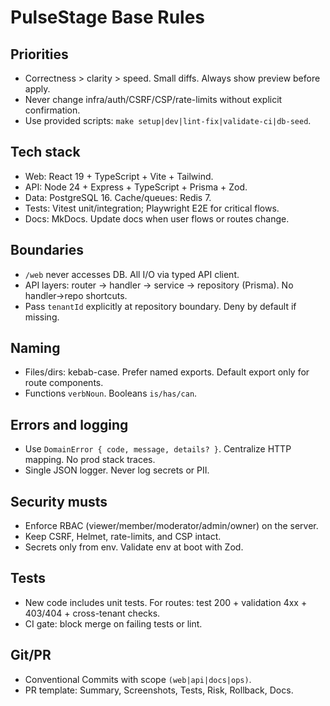# PulseStage Base Rules

## Priorities
- Correctness > clarity > speed. Small diffs. Always show preview before apply.
- Never change infra/auth/CSRF/CSP/rate-limits without explicit confirmation.
- Use provided scripts: `make setup|dev|lint-fix|validate-ci|db-seed`.

## Tech stack
- Web: React 19 + TypeScript + Vite + Tailwind.
- API: Node 24 + Express + TypeScript + Prisma + Zod.
- Data: PostgreSQL 16. Cache/queues: Redis 7.
- Tests: Vitest unit/integration; Playwright E2E for critical flows.
- Docs: MkDocs. Update docs when user flows or routes change.

## Boundaries
- `/web` never accesses DB. All I/O via typed API client.
- API layers: router → handler → service → repository (Prisma). No handler→repo shortcuts.
- Pass `tenantId` explicitly at repository boundary. Deny by default if missing.

## Naming
- Files/dirs: kebab-case. Prefer named exports. Default export only for route components.
- Functions `verbNoun`. Booleans `is/has/can`.

## Errors and logging
- Use `DomainError { code, message, details? }`. Centralize HTTP mapping. No prod stack traces.
- Single JSON logger. Never log secrets or PII.

## Security musts
- Enforce RBAC (viewer/member/moderator/admin/owner) on the server.
- Keep CSRF, Helmet, rate-limits, and CSP intact.
- Secrets only from env. Validate env at boot with Zod.

## Tests
- New code includes unit tests. For routes: test 200 + validation 4xx + 403/404 + cross-tenant checks.
- CI gate: block merge on failing tests or lint.

## Git/PR
- Conventional Commits with scope `(web|api|docs|ops)`.
- PR template: Summary, Screenshots, Tests, Risk, Rollback, Docs.
